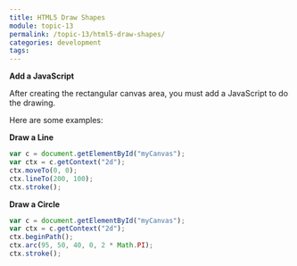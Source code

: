 ```yaml
---
title: HTML5 Draw Shapes
module: topic-13
permalink: /topic-13/html5-draw-shapes/
categories: development
tags:
---
```


<div class="divider-heading"></div>


**Add a JavaScript**

After creating the rectangular canvas area, you must add a JavaScript to do the drawing.

Here are some examples:

**Draw a Line**

```js
var c = document.getElementById("myCanvas");
var ctx = c.getContext("2d");
ctx.moveTo(0, 0);
ctx.lineTo(200, 100);
ctx.stroke();
```

**Draw a Circle**

```js
var c = document.getElementById("myCanvas");
var ctx = c.getContext("2d");
ctx.beginPath();
ctx.arc(95, 50, 40, 0, 2 * Math.PI);
ctx.stroke();
```